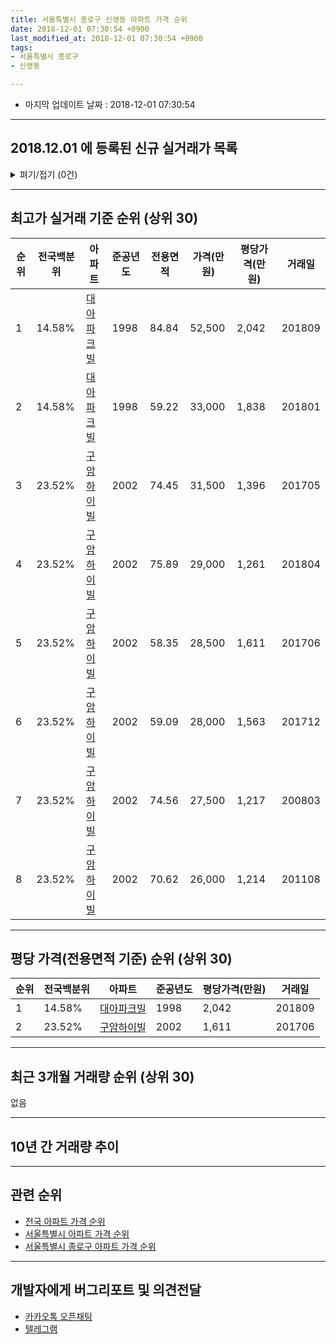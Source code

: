 ```yaml
---
title: 서울특별시 종로구 신영동 아파트 가격 순위
date: 2018-12-01 07:30:54 +0900
last_modified_at: 2018-12-01 07:30:54 +0900
tags:
- 서울특별시 종로구
- 신영동

---
```


* 마지막 업데이트 날짜 : 2018-12-01 07:30:54

---

## 2018.12.01 에 등록된 신규 실거래가 목록

<details>
<summary>펴기/접기 (0건)</summary>
<div markdown="1">

|아파트|전국백분위|준공년도|전용면적|가격(만원)|평당가격(만원)|거래일|
|---|---|---|---|---|---|---|
|없음|||||||


</div>
</details>

---

## 최고가 실거래 기준 순위 (상위 30)


|순위|전국백분위|아파트|준공년도|전용면적|가격(만원)|평당가격(만원)|거래일|
|---|---|---|---|---|---|---|---|
|1|14.58%|[대아파크빌](https://search.naver.com/search.naver?query=%EC%84%9C%EC%9A%B8%ED%8A%B9%EB%B3%84%EC%8B%9C+%EC%A2%85%EB%A1%9C%EA%B5%AC+%EC%8B%A0%EC%98%81%EB%8F%99+%EB%8C%80%EC%95%84%ED%8C%8C%ED%81%AC%EB%B9%8C)|1998|84.84|52,500|2,042|201809|
|2|14.58%|[대아파크빌](https://search.naver.com/search.naver?query=%EC%84%9C%EC%9A%B8%ED%8A%B9%EB%B3%84%EC%8B%9C+%EC%A2%85%EB%A1%9C%EA%B5%AC+%EC%8B%A0%EC%98%81%EB%8F%99+%EB%8C%80%EC%95%84%ED%8C%8C%ED%81%AC%EB%B9%8C)|1998|59.22|33,000|1,838|201801|
|3|23.52%|[구암하이빌](https://search.naver.com/search.naver?query=%EC%84%9C%EC%9A%B8%ED%8A%B9%EB%B3%84%EC%8B%9C+%EC%A2%85%EB%A1%9C%EA%B5%AC+%EC%8B%A0%EC%98%81%EB%8F%99+%EA%B5%AC%EC%95%94%ED%95%98%EC%9D%B4%EB%B9%8C)|2002|74.45|31,500|1,396|201705|
|4|23.52%|[구암하이빌](https://search.naver.com/search.naver?query=%EC%84%9C%EC%9A%B8%ED%8A%B9%EB%B3%84%EC%8B%9C+%EC%A2%85%EB%A1%9C%EA%B5%AC+%EC%8B%A0%EC%98%81%EB%8F%99+%EA%B5%AC%EC%95%94%ED%95%98%EC%9D%B4%EB%B9%8C)|2002|75.89|29,000|1,261|201804|
|5|23.52%|[구암하이빌](https://search.naver.com/search.naver?query=%EC%84%9C%EC%9A%B8%ED%8A%B9%EB%B3%84%EC%8B%9C+%EC%A2%85%EB%A1%9C%EA%B5%AC+%EC%8B%A0%EC%98%81%EB%8F%99+%EA%B5%AC%EC%95%94%ED%95%98%EC%9D%B4%EB%B9%8C)|2002|58.35|28,500|1,611|201706|
|6|23.52%|[구암하이빌](https://search.naver.com/search.naver?query=%EC%84%9C%EC%9A%B8%ED%8A%B9%EB%B3%84%EC%8B%9C+%EC%A2%85%EB%A1%9C%EA%B5%AC+%EC%8B%A0%EC%98%81%EB%8F%99+%EA%B5%AC%EC%95%94%ED%95%98%EC%9D%B4%EB%B9%8C)|2002|59.09|28,000|1,563|201712|
|7|23.52%|[구암하이빌](https://search.naver.com/search.naver?query=%EC%84%9C%EC%9A%B8%ED%8A%B9%EB%B3%84%EC%8B%9C+%EC%A2%85%EB%A1%9C%EA%B5%AC+%EC%8B%A0%EC%98%81%EB%8F%99+%EA%B5%AC%EC%95%94%ED%95%98%EC%9D%B4%EB%B9%8C)|2002|74.56|27,500|1,217|200803|
|8|23.52%|[구암하이빌](https://search.naver.com/search.naver?query=%EC%84%9C%EC%9A%B8%ED%8A%B9%EB%B3%84%EC%8B%9C+%EC%A2%85%EB%A1%9C%EA%B5%AC+%EC%8B%A0%EC%98%81%EB%8F%99+%EA%B5%AC%EC%95%94%ED%95%98%EC%9D%B4%EB%B9%8C)|2002|70.62|26,000|1,214|201108|


---

## 평당 가격(전용면적 기준) 순위 (상위 30)


|순위|전국백분위|아파트|준공년도|평당가격(만원)|거래일|
|---|---|---|---|---|---|
|1|14.58%|[대아파크빌](https://search.naver.com/search.naver?query=%EC%84%9C%EC%9A%B8%ED%8A%B9%EB%B3%84%EC%8B%9C+%EC%A2%85%EB%A1%9C%EA%B5%AC+%EC%8B%A0%EC%98%81%EB%8F%99+%EB%8C%80%EC%95%84%ED%8C%8C%ED%81%AC%EB%B9%8C)|1998|2,042|201809|
|2|23.52%|[구암하이빌](https://search.naver.com/search.naver?query=%EC%84%9C%EC%9A%B8%ED%8A%B9%EB%B3%84%EC%8B%9C+%EC%A2%85%EB%A1%9C%EA%B5%AC+%EC%8B%A0%EC%98%81%EB%8F%99+%EA%B5%AC%EC%95%94%ED%95%98%EC%9D%B4%EB%B9%8C)|2002|1,611|201706|


---

## 최근 3개월 거래량 순위 (상위 30)

없음

---

## 10년 간 거래량 추이


<div style="width:100%;">
    <canvas id="deal_progress" height="250"></canvas>
</div>

<script>
new Chart(document.getElementById("deal_progress"), {
    type: 'line',
    data: {
        labels: ['200812','200901','200902','200903','200904','200905','200906','200907','200908','200909','200910','200911','200912','201001','201002','201003','201004','201005','201006','201007','201008','201009','201010','201011','201012','201101','201102','201103','201104','201105','201106','201107','201108','201109','201110','201111','201112','201201','201202','201203','201204','201205','201206','201207','201208','201209','201210','201211','201212','201301','201302','201303','201304','201305','201306','201307','201308','201309','201310','201311','201312','201401','201402','201403','201404','201405','201406','201407','201408','201409','201410','201411','201412','201501','201502','201503','201504','201505','201506','201507','201508','201509','201510','201511','201512','201601','201602','201603','201604','201605','201606','201607','201608','201609','201610','201611','201612','201701','201702','201703','201704','201705','201706','201707','201708','201709','201710','201711','201712','201801','201802','201803','201804','201805','201806','201807','201808','201809','201810','201811','201812'],
        datasets: [{
            label: '실거래 수',
            pointRadius: 1,
            data: [0, 1, 0, 1, 0, 0, 0, 0, 2, 0, 0, 0, 0, 1, 0, 0, 0, 0, 0, 1, 0, 0, 1, 0, 1, 1, 0, 1, 0, 2, 0, 0, 1, 0, 0, 1, 0, 1, 1, 0, 0, 1, 0, 0, 0, 0, 0, 0, 0, 1, 0, 0, 0, 1, 0, 0, 0, 0, 2, 1, 1, 1, 1, 0, 0, 0, 0, 0, 0, 0, 1, 0, 0, 0, 1, 2, 0, 1, 2, 0, 1, 1, 0, 1, 0, 0, 0, 0, 0, 0, 1, 1, 0, 3, 0, 1, 0, 0, 0, 1, 0, 1, 2, 1, 0, 0, 0, 2, 1, 1, 0, 0, 2, 0, 0, 0, 1, 1, 0, 0, 0],
            borderColor: "rgba(255, 201, 14, 1)",
            backgroundColor: "rgba(255, 201, 14, 0.5)",
            fill: true,
        }]
    },
    options: {
        responsive: true,
        title: {
            display: true,
            text: '10년간 거래량 추이'
        },
        tooltips: {
            mode: 'index',
            intersect: false,
        },
        hover: {
            mode: 'nearest',
            intersect: true
        },
        scales: {
            xAxes: [{
                display: true,
                scaleLabel: {
                    display: true,
                    labelString: '년/월'
                }
            }],
            yAxes: [{
                display: true,
                ticks: {
                    suggestedMin: 0,
                },
                scaleLabel: {
                    display: true,
                    labelString: '실거래 수'
                }
            }]
        }
    }
});

</script>


---

## 관련 순위

- [전국 아파트 가격 순위](https://inasie.github.io/apt-ranking/전국)
- [서울특별시 아파트 가격 순위](https://inasie.github.io/apt-ranking/서울특별시)
- [서울특별시 종로구 아파트 가격 순위](https://inasie.github.io/apt-ranking/서울특별시-종로구)


---

## 개발자에게 버그리포트 및 의견전달

- [카카오톡 오픈채팅](https://open.kakao.com/o/gLJUAP4)
- [텔레그램](https://t.me/inasie)

